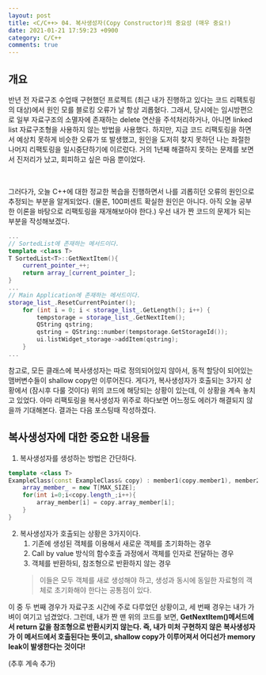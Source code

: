 ```yaml
---
layout: post
title: <C/C++> 04. 복사생성자(Copy Constructor)의 중요성 (매우 중요!)
date: 2021-01-21 17:59:23 +0900
category: C/C++
comments: true
---
```

## 개요

반년 전 자료구조 수업때 구현했던 프로젝트 (최근 내가 진행하고 있다는 코드 리팩토링의 대상)에서 원인 모를 블로킹 오류가 날 항상 괴롭혔다. 그래서, 당시에는 임시방편으로 일부 자료구조의 소멸자에 존재하는 delete 연산을 주석처리하거나, 아니면 linked list 자료구조형을 사용하지 않는 방법을 사용했다. 하지만, 지금 코드 리팩토링을 하면서 예상치 못하게 비슷한 오류가 또 발생했고, 원인을 도저히 찾지 못하던 나는 좌절한 나머지 리팩토링을 일시중단하기에 이르렀다. 거의 1년째 해결하지 못하는 문제를 보면서 진저리가 났고, 회피하고 싶은 마음 뿐이었다.

<br/>

그러다가, 오늘 C++에 대한 정교한 복습을 진행하면서 나를 괴롭히던 오류의 원인으로 추정되는 부분을 알게되었다. (물론, 100퍼센트 확실한 원인은 아니다. 아직 오늘 공부한 이론을 바탕으로 리팩토링을 재개해보아야 한다.) 우선 내가 짠 코드의 문제가 되는 부분을 작성해보겠다.

```cpp
...
// SortedList에 존재하는 메서드이다.
template <class T>
T SortedList<T>::GetNextItem(){
	current_pointer_++;
	return array_[current_pointer_];
}
...
// Main Application에 존재하는 메서드이다.
storage_list_.ResetCurrentPointer();
	for (int i = 0; i < storage_list_.GetLength(); i++) {
		tempstorage = storage_list_.GetNextItem();
		QString qstring;
		qstring = QString::number(tempstorage.GetStorageId());
		ui.listWidget_storage->addItem(qstring);						
	}
...
```
참고로, 모든 클래스에 복사생성자는 따로 정의되어있지 않아서, 동적 할당이 되어있는 맴버변수들이 shallow copy만 이루어진다. 게다가, 복사생성자가 호출되는 3가지 상황에서 (잠시후 다룰 것이다) 위의 코드에 해당되는 상황이 있는데, 이 상황을 계속 놓치고 있었다. 아마 리팩토링을 복사생성자 위주로 하다보면 어느정도 에러가 해결되지 않을까 기대해본다. 결과는 다음 포스팅때 작성하겠다.

## 복사생성자에 대한 중요한 내용들

1. 복사생성자를 생성하는 방법은 간단하다.
```cpp
template <class T>
ExampleClass(const ExampleClass& copy) : member1(copy.member1), member2(copy.member2) {
    array_member_ = new T[MAX_SIZE];
    for(int i=0;i<copy.length_;i++){
        array_member[i] = copy.array_member[i];
    }
}
```

2. 복사생성자가 호출되는 상황은 3가지이다.
    1. 기존에 생성된 객체를 이용해서 새로운 객체를 초기화하는 경우
    2. Call by value 방식의 함수호출 과정에서 객체를 인자로 전달하는 경우
    3. 객체를 반환하되, 참조형으로 반환하지 않는 경우
    > 이들은 모두 객체를 새로 생성해야 하고, 생성과 동시에 동일한 자료형의 객체로 초기화해야 한다는 공통점이 있다.

이 중 두 번째 경우가 자료구조 시간에 주로 다루었던 상황이고, 세 번째 경우는 내가 가벼이 여기고 넘겼었다. 그런데, 내가 짠 맨 위의 코드를 보면, **GetNextItem()메서드에서 return 값을 참조형으로 반환시키지 않는다. 즉, 내가 미처 구현하지 않은 복사생성자가 이 메서드에서 호출된다는 뜻이고, shallow copy가 이루어져서 어디선가 memory leak이 발생한다는 것이다!**  

(추후 계속 추가)